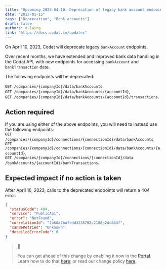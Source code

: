 ```yaml
---
title: "Upcoming 2023-04-10: Deprecation of legacy bank account endpoints"
date: "2023-01-15"
tags: ["Deprecation", "Bank accounts"]
draft: false
authors: d-laing
link: "https://docs.codat.io/updates"
---
```


On April 10, 2023, Codat will deprecate legacy `bankAccount` endpoints.

<!--truncate-->

Over recent months, we have extended and improved bank data handling in the Codat API, with new endpoints for accessing `bankAccount` and `bankTransaction` data.

The following endpoints will be deprecated:

`GET /companies/{companyId}/data/bankAccounts`,  
`GET /companies/{companyId}/data/bankAccounts/{accountId}`,  
`GET ​/companies​/{companyId}​/data​/bankAccounts​/{accountId}​/transactions`.

## Action required

If you are using either of the above endpoints, you will need to instead use the following endpoints:  
`GET /companies/{companyId}/connections/{connectionId}/data/bankAccounts`,  
`GET /companies/{companyId}/connections/{connectionId}/data/bankAccounts/{accountId}`,  
`GET ​/companies​/{companyId}​/connections​/{connectionId}​/data​/bankAccounts​/{accountId}​/bankTransactions`.

## Expected impact if no action is taken

After April 10, 2023, calls to the deprecated endpoints will return a 404 error.

```json
{
  "statusCode": 404,
  "service": "PublicApi",
  "error": "NotFound",
  "correlationId": "2b60a2bafedd3238702c2186a2dc833f",
  "canBeRetried": "Unknown",
  "detailedErrorCode": 0
}
```

> 📘
>
> You can get ahead of this change by enabling it now in the [Portal](https://app.codat.io/developers/api-deprecations). Learn how to do that [here](doc:portal-for-developers), or read our change policy [here](doc:change-policy).
